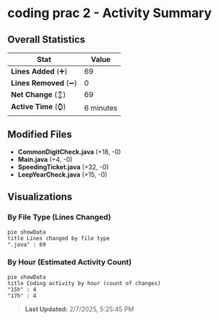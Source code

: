 # coding prac 2 - Activity Summary 

## Overall Statistics

| Stat                   | Value                                                             |
| ---------------------- | ----------------------------------------------------------------- |
| **Lines Added** (➕)   | 69                                          |
| **Lines Removed** (➖) | 0                                        |
| **Net Change** (↕)    | 69                |
| **Active Time** (⌚)   | 6 minutes |


## Modified Files
- **CommonDigitCheck.java** (+18, -0)
- **Main.java** (+4, -0)
- **SpeedingTicket.java** (+32, -0)
- **LeepYearCheck.java** (+15, -0)

## Visualizations

### By File Type (Lines Changed)

```mermaid
pie showData
title Lines changed by file type
".java" : 69
```

### By Hour (Estimated Activity Count)

```mermaid
pie showData
title Coding activity by hour (count of changes)
"15h" : 4
"17h" : 4
```


> **Last Updated:** 2/7/2025, 5:25:45 PM